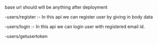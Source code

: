 base url should will be anything after deployment

-users/register
:- In this api we can register user by giving in body data


-users/login
:- In this api we can login user with registered email id.

-users/getusertoken
